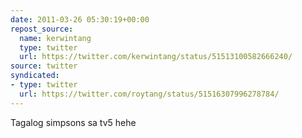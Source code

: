 ```yaml
---
date: 2011-03-26 05:30:19+00:00
repost_source:
  name: kerwintang
  type: twitter
  url: https://twitter.com/kerwintang/status/51513100582666240/
source: twitter
syndicated:
- type: twitter
  url: https://twitter.com/roytang/status/51516307996278784/
---
```


Tagalog simpsons sa tv5 hehe